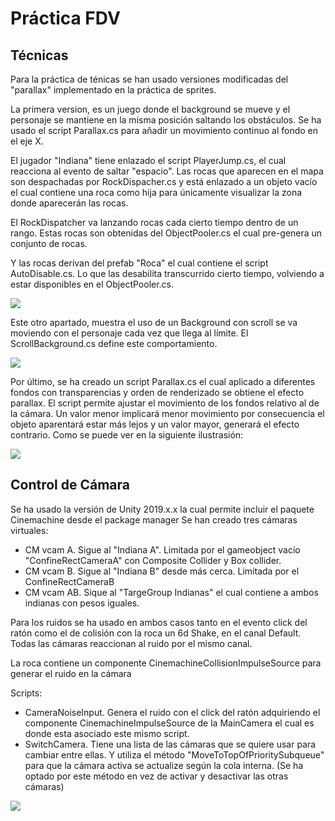 # Práctica FDV

## Técnicas 

Para la práctica de ténicas se han usado versiones modificadas del "parallax" implementado en la práctica de sprites.

La primera version, es un juego donde el background se mueve y el personaje se mantiene en la misma posición saltando los obstáculos. Se ha usado el script Parallax.cs para añadir un movimiento continuo al fondo en el eje X.

El jugador "Indiana" tiene enlazado el script PlayerJump.cs, el cual reacciona al evento de saltar "espacio". Las rocas que aparecen en el mapa son despachadas por RockDispacher.cs y está enlazado a un objeto vacío el cual contiene una roca como hija para únicamente visualizar la zona donde aparecerán las rocas.

El RockDispatcher va lanzando rocas cada cierto tiempo dentro de un rango. Estas rocas son obtenidas del ObjectPooler.cs el cual pre-genera un conjunto de rocas.

Y las rocas derivan del prefab "Roca" el cual contiene el script AutoDisable.cs. Lo que las desabilita transcurrido cierto tiempo, volviendo a estar disponibles en el ObjectPooler.cs.

![](./game.gif)

Este otro apartado, muestra el uso de un Background con scroll se va moviendo con el personaje cada vez que llega al límite. El ScrollBackground.cs define este comportamiento.

![](./scroll.gif)

Por último, se ha creado un script Parallax.cs el cual aplicado a diferentes fondos con transparencias y orden de renderizado se obtiene el efecto parallax. El script permite ajustar el movimiento de los fondos relativo al de la cámara. Un valor menor implicará menor movimiento por consecuencia el objeto aparentará estar más lejos y un valor mayor, generará el efecto contrario. Como se puede ver en la siguiente ilustrasión:

![](./parallax.gif)


## Control de Cámara

Se ha usado la versión de Unity 2019.x.x la cual permite incluir el paquete Cinemachine desde el package manager
Se han creado tres cámaras virtuales:

- CM vcam A. Sigue al "Indiana A". Limitada por el gameobject vacío "ConfineRectCameraA" con Composite Collider y Box collider.
- CM vcam B. Sigue al "Indiana B" desde más cerca. Limitada por el ConfineRectCameraB
- CM vcam AB. Sique al "TargeGroup Indianas" el cual contiene a ambos indianas con pesos iguales.

Para los ruidos se ha usado en ambos casos tanto en el evento click del ratón como el de colisión con la roca un
6d Shake, en el canal Default. Todas las cámaras reaccionan al ruido por el mismo canal. 

La roca contiene un componente CinemachineCollisionImpulseSource para generar el ruido en la cámara

Scripts:
- CameraNoiseInput. Genera el ruido con el click del ratón adquiriendo el componente CinemachineImpulseSource de la MainCamera el cual es donde esta asociado este mismo script.
- SwitchCamera. Tiene una lista de las cámaras que se quiere usar para cambiar entre ellas. Y utiliza el método "MoveToTopOfPrioritySubqueue" para que la cámara activa se actualize según la cola interna. (Se ha optado por este método en vez de activar y desactivar las otras cámaras)

![](./camera.gif)

